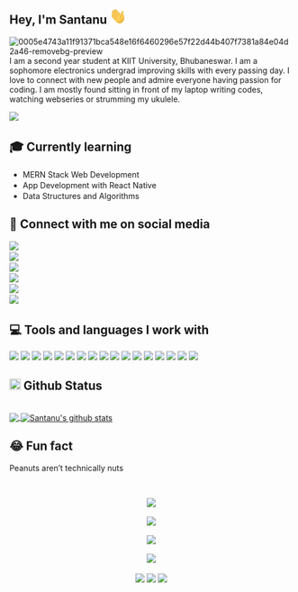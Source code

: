 <h2> Hey, I'm Santanu <img src="https://raw.githubusercontent.com/ABSphreak/ABSphreak/master/gifs/Hi.gif" width="30px"></h2><img align="right" src="https://i.ibb.co/xjNmLpZ/0005e4743a11f91371bca548e16f6460296e57f22d44b407f7381a84e04d2a46-removebg-preview.png" alt="0005e4743a11f91371bca548e16f6460296e57f22d44b407f7381a84e04d2a46-removebg-preview" border="0">
I am a second year student at KIIT University, Bhubaneswar. I am a sophomore electronics undergrad improving skills with every passing day. I love to connect with new people and admire everyone having passion for coding. I am mostly found sitting in front of my laptop writing codes, watching webseries or strumming my ukulele.

![](https://activity-graph.herokuapp.com/graph?username=SantanuxD&theme=dracula)

## 🎓 Currently learning 
  * MERN Stack Web Development <img height=16 width=16 src="https://img.icons8.com/color/48/000000/mongodb.png"/> <img height=16 width=16 src="https://www.vectorlogo.zone/logos/expressjs/expressjs-icon.svg"/> <img height=16 width=16 src="https://img.icons8.com/color/48/000000/react-native.png"/> <img  height=16 width=16 src="https://img.icons8.com/color/48/000000/nodejs.png"/>
  * App Development with React Native <img height=16 width=16 src="https://img.icons8.com/nolan/64/react-native.png"/>
  * Data Structures and Algorithms <img height=16 width=16 src="https://img.icons8.com/color/48/000000/java-coffee-cup-logo.png"/>
  
## 📲 Connect with me on social media 
<p align="left">
  <a target="_blank"href="https://www.linkedin.com/in/santanu-biswas-1482591a7/"><img src="https://img.shields.io/badge/linkedin-%230077B5.svg?&style=for-the-badge&logo=linkedin&logoColor=white" /></a>&nbsp;&nbsp;&nbsp;&nbsp;<br/>
  <a target="_blank"href="https://www.facebook.com/Neil7rockzz"><img src="https://img.shields.io/badge/-FACEBOOK-0066ff?&style=for-the-badge&logo=facebook&logoColor=white" /></a>&nbsp;&nbsp;&nbsp;&nbsp;<br/>
  <a target="_blank"href="https://github.com/SantanuxD"><img src="https://img.shields.io/badge/GitHub-black.svg?&style=for-the-badge&logo=github&logoColor=white" /></a>&nbsp;&nbsp;&nbsp;&nbsp;<br/>
  <a target="_blank"href="https://www.instagram.com/_.santanubiswas._/"><img src="https://img.shields.io/badge/-INSTAGRAM-cc0099?&style=for-the-badge&logo=instagram&logoColor=white" /></a>&nbsp;&nbsp;&nbsp;&nbsp;<br/>
  <a href="https://twitter.com/Santanu97990818"><img src="https://img.shields.io/badge/-TWITTER-1ca0f1?&style=for-the-badge&logo=twitter&logoColor=white"/></a>&nbsp;&nbsp;&nbsp;&nbsp;<br/>
  <a href="mailto:neil16biswas@gmail.com"><img src="https://img.shields.io/badge/gmail-%23D14836.svg?&style=for-the-badge&logo=gmail&logoColor=white" /></a>&nbsp;&nbsp;&nbsp;&nbsp;
  
</p>

## 💻 Tools and languages I work with
<div align items="left">
<img src="https://img.icons8.com/color/48/000000/python.png"/>
<img src="https://img.icons8.com/color/48/000000/c-programming.png"/>
<img src="https://img.icons8.com/color/48/000000/c-plus-plus-logo.png"/>
<img src="https://img.icons8.com/color/48/000000/java-coffee-cup-logo.png"/>
<img src="https://img.icons8.com/color/48/000000/html-5.png"/>
<img src="https://img.icons8.com/color/48/000000/css3.png"/>
<img src="https://img.icons8.com/color/48/000000/javascript.png"/>
<img src="https://img.icons8.com/color/48/000000/react-native.png"/> 
<img src="https://img.icons8.com/color/48/000000/nodejs.png"/>
<img src="https://img.icons8.com/color/48/000000/json--v1.png"/>
<img src="https://img.icons8.com/color/48/000000/visual-studio-code-2019.png"/>
<img src="https://img.icons8.com/color/48/000000/firebase.png"/>
<img src="https://img.icons8.com/color/48/000000/git.png"/>
<img src="https://img.icons8.com/ios/50/000000/heroku.png"/>
<img src="https://img.icons8.com/ios-filled/50/000000/github.png"/>
<img src="https://img.icons8.com/ios-filled/50/000000/console.png"/>
<img src="https://img.icons8.com/color/48/000000/google-cloud-platform.png"/>
</div>

## <img width="20" height="20" src="https://img.icons8.com/color/48/000000/github-2.png"/> Github Status
<br/>
<a href="https://github.com/SantanuxD">
  <img align="center" src="https://github-readme-stats.vercel.app/api/top-langs/?username=SantanuxD&theme=dark&hide_langs_below=1" />
</a>
<a href="https://github.com/SantanuxD">
 <img align="center" src="https://github-readme-stats.vercel.app/api?username=SantanuxD&show_icons=true&theme=dark" alt="Santanu's github stats"/>
</a>


## 😂 Fun fact
  Peanuts aren’t technically nuts

<br/>


<p align="center"><a target="https://github.com/SantanuxD/github-profile-trophy"><img src="https://github-profile-trophy.vercel.app/?username=SantanuxD&theme=onedark&row=2&column=3&margin-w=15&margin-h=15"></a></p>

<p align="center"><a target="https://github.com/SantanuxD/github-profile-trophy"><img src="https://metrics.lecoq.io/SantanuxD"></a></p>

<p align="center"><a target="https://github.com/SantanuxD/github-profile-trophy"><img src="https://github-readme-streak-stats.herokuapp.com/?user=SantanuxD"></a></p>



<p align="center"><a target="blank"><img src="https://visitor-badge.laobi.icu/badge?page_id=SantanuxD"></a></p>
<p align="center">
  <a href="https://twitter.com/Santanu97990818"><img align="center" width="22px" src="https://cdn.jsdelivr.net/npm/simple-icons@v3/icons/twitter.svg" /></a>
  <a target="_blank"href="https://www.linkedin.com/in/santanu-biswas-1482591a7/"><img align="center" width="22px" src="https://cdn.jsdelivr.net/npm/simple-icons@v3/icons/linkedin.svg" /></a>
  <a target="_blank"href="https://www.instagram.com/_.santanubiswas._/"><img align="center" width="22px" src="https://cdn.jsdelivr.net/npm/simple-icons@v3/icons/instagram.svg" /></a>
</p>


